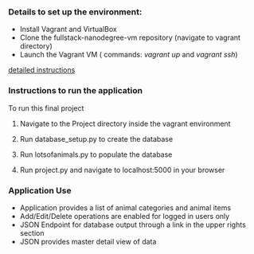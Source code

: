 
### Details to set up the environment:
* Install Vagrant and VirtualBox
* Clone the fullstack-nanodegree-vm repository (navigate to vagrant directory)
* Launch the Vagrant VM ( commands: *vagrant up* and *vagrant ssh*)

[detailed instructions](https://docs.google.com/document/d/16IgOm4XprTaKxAa8w02y028oBECOoB1EI1ReddADEeY/pub?embedded=true)

### Instructions to run the application
To run this final project

1. Navigate to the Project directory inside the vagrant environment

2. Run database_setup.py to create the database

3. Run lotsofanimals.py to populate the database

4. Run project.py and navigate to localhost:5000 in your browser

### Application Use
* Application provides a list of animal categories and animal items
* Add/Edit/Delete operations are enabled for logged in users only
* JSON Endpoint for database output through a link in the upper rights section
* JSON provides master detail view of data
